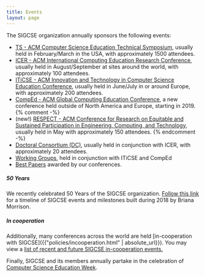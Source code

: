 ```yaml
---
title: Events
layout: page
---
```


The SIGCSE organization annually sponsors the following events:

- [TS - ACM Computer Science Education Technical Symposium](symposia/index.html), usually held in
    February/March in the USA, with approximately 1500 attendees.
- [ICER - ACM International Computing Education Research Conference](icer/index.html), usually held in August/September at
    sites around the world, with approximately 100 attendees.
- [ITiCSE - ACM Innovation and Technology in Computer Science Education Conference](iticse/index.html), usually held in June/July in or
    around Europe, with approximately 200 attendees.
- [CompEd - ACM Global Computing Education Conference](comped/index.html), a new conference held outside of
    North America and Europe, starting in 2019.
{% comment -%}
- (new!) [RESPECT - ACM Conference for Research on Equitable and Sustained Participation in Engineering, Computing, and Technology](https://www.respect2024.starscomputingcorps.org/), usually held in May with approximately 150 attendees.
{% endcomment -%}
- [Doctoral Consortium (DC)](dc.html), usually held in
    conjunction with ICER, with approximately 20 attendees.
- [Working Groups](workinggroups/index.html), held in conjunction
    with ITiCSE and CompEd
- [Best Papers](bestpapers.html) awarded by our conferences.

##### 50 Years
We recently celebrated 50 Years of the SIGCSE organization. [Follow this link](50years.html) for a timeline of SIGCSE events and milestones built during 2018 by Briana Morrison.

##### In cooperation
Additionally, many conferences across the world are held [in-cooperation with SIGCSE]({{"policies/incooperation.html" | absolute_url}}). You may view a [list of recent and future SIGCSE in-cooperation
events.](incoop.html)

Finally, SIGCSE and its members annually partake in the celebration of
[Computer Science Education Week](https://www.csedweek.org/).
